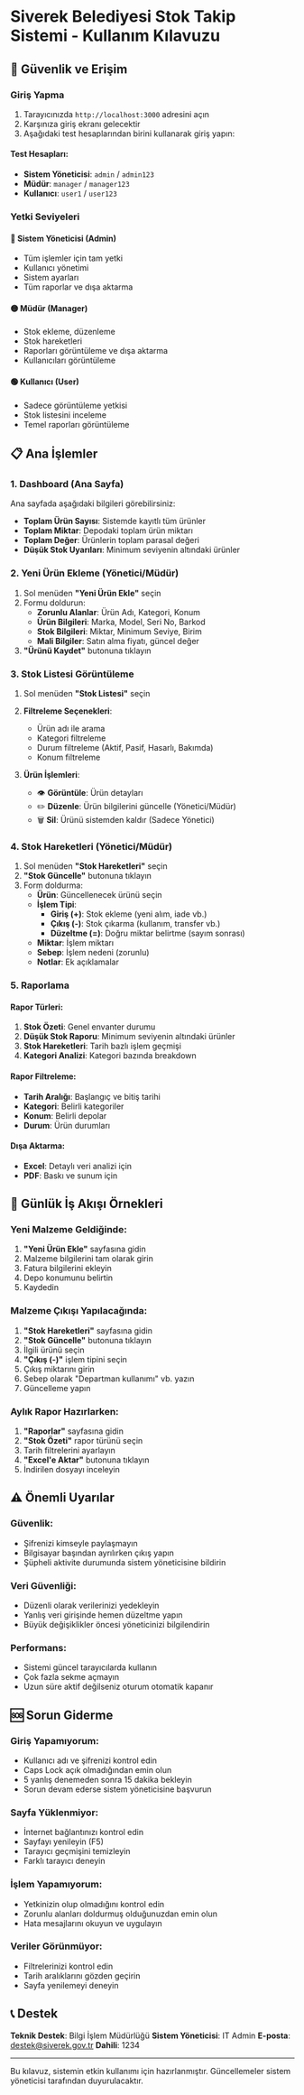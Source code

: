 # Siverek Belediyesi Stok Takip Sistemi - Kullanım Kılavuzu

## 🔐 Güvenlik ve Erişim

### Giriş Yapma

1. Tarayıcınızda `http://localhost:3000` adresini açın
2. Karşınıza giriş ekranı gelecektir
3. Aşağıdaki test hesaplarından birini kullanarak giriş yapın:

#### Test Hesapları:
- **Sistem Yöneticisi**: `admin` / `admin123`
- **Müdür**: `manager` / `manager123`  
- **Kullanıcı**: `user1` / `user123`

### Yetki Seviyeleri

#### 🔴 Sistem Yöneticisi (Admin)
- Tüm işlemler için tam yetki
- Kullanıcı yönetimi
- Sistem ayarları
- Tüm raporlar ve dışa aktarma

#### 🟡 Müdür (Manager)
- Stok ekleme, düzenleme
- Stok hareketleri
- Raporları görüntüleme ve dışa aktarma
- Kullanıcıları görüntüleme

#### 🟢 Kullanıcı (User)
- Sadece görüntüleme yetkisi
- Stok listesini inceleme
- Temel raporları görüntüleme

## 📋 Ana İşlemler

### 1. Dashboard (Ana Sayfa)

Ana sayfada aşağıdaki bilgileri görebilirsiniz:
- **Toplam Ürün Sayısı**: Sistemde kayıtlı tüm ürünler
- **Toplam Miktar**: Depodaki toplam ürün miktarı
- **Toplam Değer**: Ürünlerin toplam parasal değeri
- **Düşük Stok Uyarıları**: Minimum seviyenin altındaki ürünler

### 2. Yeni Ürün Ekleme (Yönetici/Müdür)

1. Sol menüden **"Yeni Ürün Ekle"** seçin
2. Formu doldurun:
   - **Zorunlu Alanlar**: Ürün Adı, Kategori, Konum
   - **Ürün Bilgileri**: Marka, Model, Seri No, Barkod
   - **Stok Bilgileri**: Miktar, Minimum Seviye, Birim
   - **Mali Bilgiler**: Satın alma fiyatı, güncel değer
3. **"Ürünü Kaydet"** butonuna tıklayın

### 3. Stok Listesi Görüntüleme

1. Sol menüden **"Stok Listesi"** seçin
2. **Filtreleme Seçenekleri**:
   - Ürün adı ile arama
   - Kategori filtreleme
   - Durum filtreleme (Aktif, Pasif, Hasarlı, Bakımda)
   - Konum filtreleme

3. **Ürün İşlemleri**:
   - 👁️ **Görüntüle**: Ürün detayları
   - ✏️ **Düzenle**: Ürün bilgilerini güncelle (Yönetici/Müdür)
   - 🗑️ **Sil**: Ürünü sistemden kaldır (Sadece Yönetici)

### 4. Stok Hareketleri (Yönetici/Müdür)

1. Sol menüden **"Stok Hareketleri"** seçin
2. **"Stok Güncelle"** butonuna tıklayın
3. Form doldurma:
   - **Ürün**: Güncellenecek ürünü seçin
   - **İşlem Tipi**:
     - **Giriş (+)**: Stok ekleme (yeni alım, iade vb.)
     - **Çıkış (-)**: Stok çıkarma (kullanım, transfer vb.)
     - **Düzeltme (=)**: Doğru miktar belirtme (sayım sonrası)
   - **Miktar**: İşlem miktarı
   - **Sebep**: İşlem nedeni (zorunlu)
   - **Notlar**: Ek açıklamalar

### 5. Raporlama

#### Rapor Türleri:
1. **Stok Özeti**: Genel envanter durumu
2. **Düşük Stok Raporu**: Minimum seviyenin altındaki ürünler
3. **Stok Hareketleri**: Tarih bazlı işlem geçmişi
4. **Kategori Analizi**: Kategori bazında breakdown

#### Rapor Filtreleme:
- **Tarih Aralığı**: Başlangıç ve bitiş tarihi
- **Kategori**: Belirli kategoriler
- **Konum**: Belirli depolar
- **Durum**: Ürün durumları

#### Dışa Aktarma:
- **Excel**: Detaylı veri analizi için
- **PDF**: Baskı ve sunum için

## 🔄 Günlük İş Akışı Örnekleri

### Yeni Malzeme Geldiğinde:
1. **"Yeni Ürün Ekle"** sayfasına gidin
2. Malzeme bilgilerini tam olarak girin
3. Fatura bilgilerini ekleyin
4. Depo konumunu belirtin
5. Kaydedin

### Malzeme Çıkışı Yapılacağında:
1. **"Stok Hareketleri"** sayfasına gidin
2. **"Stok Güncelle"** butonuna tıklayın
3. İlgili ürünü seçin
4. **"Çıkış (-)"** işlem tipini seçin
5. Çıkış miktarını girin
6. Sebep olarak "Departman kullanımı" vb. yazın
7. Güncelleme yapın

### Aylık Rapor Hazırlarken:
1. **"Raporlar"** sayfasına gidin
2. **"Stok Özeti"** rapor türünü seçin
3. Tarih filtrelerini ayarlayın
4. **"Excel'e Aktar"** butonuna tıklayın
5. İndirilen dosyayı inceleyin

## ⚠️ Önemli Uyarılar

### Güvenlik:
- Şifrenizi kimseyle paylaşmayın
- Bilgisayar başından ayrılırken çıkış yapın
- Şüpheli aktivite durumunda sistem yöneticisine bildirin

### Veri Güvenliği:
- Düzenli olarak verilerinizi yedekleyin
- Yanlış veri girişinde hemen düzeltme yapın
- Büyük değişiklikler öncesi yöneticinizi bilgilendirin

### Performans:
- Sistemi güncel tarayıcılarda kullanın
- Çok fazla sekme açmayın
- Uzun süre aktif değilseniz oturum otomatik kapanır

## 🆘 Sorun Giderme

### Giriş Yapamıyorum:
- Kullanıcı adı ve şifrenizi kontrol edin
- Caps Lock açık olmadığından emin olun
- 5 yanlış denemeden sonra 15 dakika bekleyin
- Sorun devam ederse sistem yöneticisine başvurun

### Sayfa Yüklenmiyor:
- İnternet bağlantınızı kontrol edin
- Sayfayı yenileyin (F5)
- Tarayıcı geçmişini temizleyin
- Farklı tarayıcı deneyin

### İşlem Yapamıyorum:
- Yetkinizin olup olmadığını kontrol edin
- Zorunlu alanları doldurmuş olduğunuzdan emin olun
- Hata mesajlarını okuyun ve uygulayın

### Veriler Görünmüyor:
- Filtrelerinizi kontrol edin
- Tarih aralıklarını gözden geçirin
- Sayfa yenilemeyi deneyin

## 📞 Destek

**Teknik Destek**: Bilgi İşlem Müdürlüğü
**Sistem Yöneticisi**: IT Admin
**E-posta**: destek@siverek.gov.tr
**Dahili**: 1234

---

Bu kılavuz, sistemin etkin kullanımı için hazırlanmıştır. Güncellemeler sistem yöneticisi tarafından duyurulacaktır.